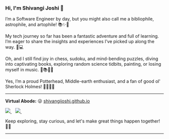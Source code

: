 ### Hi, I'm Shivangi Joshi 👋

I’m a Software Engineer by day, but you might also call me a bibliophile, astrophile, and artophile! 📚✨🎨

My tech journey so far has been a fantastic adventure and full of learning. I’m eager to share the insights and experiences I’ve picked up along the way. 🚀💻

Oh, and I still find joy in chess, sudoku, and mind-bending puzzles, diving into captivating books, exploring random science tidbits, painting, or losing myself in music. 🧩📚🎨🎶

Yes, I’m a proud Potterhead, Middle-earth enthusiast, and a fan of good ol' Sherlock Holmes! 🕵️‍♂️🧙‍♂️

---

**Virtual Abode:** 😜 [shivangijoshi.github.io][bar]

[bar]: shivangijoshi.github.io

<a href="https://www.linkedin.com/in/shivangi-joshi-30b879165/">
    <img src="https://img.shields.io/badge/linkedin-%230077B5.svg?&style=for-the-badge&logo=linkedin&logoColor=white" />
  </a> &nbsp;&nbsp;
  <a href="https://shivangi-joshi.medium.com/"> 
    <img src="https://img.shields.io/badge/medium-%2312100E.svg?&style=for-the-badge&logo=medium&logoColor=white"/>
  </a> &nbsp;&nbsp;

<p>Keep exploring, stay curious, and let's make great things happen together! 🚀✨</p>

---
